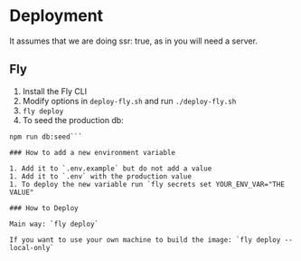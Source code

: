 # Deployment

It assumes that we are doing ssr: true, as in you will need a server.

## Fly

1. Install the Fly CLI
1. Modify options in `deploy-fly.sh` and run `./deploy-fly.sh`
1. `fly deploy`
1. To seed the production db:

````fly ssh console
npm run db:seed```

### How to add a new environment variable

1. Add it to `.env.example` but do not add a value
1. Add it to `.env` with the production value
1. To deploy the new variable run `fly secrets set YOUR_ENV_VAR="THE VALUE"

### How to Deploy

Main way: `fly deploy`

If you want to use your own machine to build the image: `fly deploy --local-only`
````
